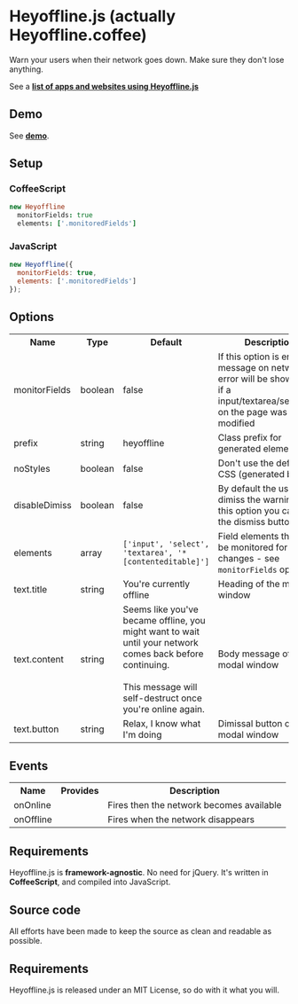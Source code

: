 # Heyoffline.js (actually Heyoffline.coffee)
Warn your users when their network goes down. Make sure they don't lose anything.

See a **[list of apps and websites using Heyoffline.js](https://github.com/oskarkrawczyk/heyoffline.js/wiki/Apps-&-websites-using-Heyoffline.js)**

## Demo
See **[demo](http://oskarkrawczyk.github.com/heyoffline.js/)**.

## Setup

### CoffeeScript
```coffeescript
new Heyoffline
  monitorFields: true
  elements: ['.monitoredFields']
```

### JavaScript
```javascript
new Heyoffline({
  monitorFields: true,
  elements: ['.monitoredFields']
});
```
## Options

<table>
  <tr>
    <th class="name">Name</th>
    <th class="type">Type</th>
    <th class="default">Default</th>
    <th class="desc">Description</th>
  </tr>
  <tr>
    <td>monitorFields</td>
    <td>boolean</td>
    <td>false</td>
    <td class="desc">If this option is enabled, message on network error will be shown only if a input/textarea/select/etc on the page was modified</td>
  </tr>
  <tr>
    <td>prefix</td>
    <td>string</td>
    <td>heyoffline</td>
    <td class="desc">Class prefix for generated elements</td>
  </tr>
  <tr>
    <td>noStyles</td>
    <td>boolean</td>
    <td>false</td>
    <td class="desc">Don't use the default CSS (generated by JS)</td>
  </tr>
  <tr>
    <td>disableDimiss</td>
    <td>boolean</td>
    <td>false</td>
    <td class="desc">By default the user can dimiss the warning. With this option you can hide the dismiss button.</td>
  </tr>
  <tr>
    <td>elements</td>
    <td>array</td>
    <td><code>['input', 'select', 'textarea', '*[contenteditable]']</code></td>
    <td class="desc">Field elements that will be monitored for changes - see <code>monitorFields</code> option.</td>
  </tr>
  <tr>
    <td>text.title</td>
    <td>string</td>
    <td>You're currently offline</td>
    <td class="desc">Heading of the modal window</td>
  </tr>
  <tr>
    <td>text.content</td>
    <td>string</td>
    <td>Seems like you've became offline,
      you might want to wait until your network comes back before continuing.<br /><br />
      This message will self-destruct once you're online again.</td>
    <td class="desc">Body message of the modal window</td>
  </tr>
  <tr>
    <td>text.button</td>
    <td>string</td>
    <td>Relax, I know what I'm doing</td>
    <td class="desc">Dimissal button of the modal window</td>
  </tr>
</table>

## Events
<table>
  <tr>
    <th class="name">Name</th>
    <th class="type">Provides</th>
    <th class="desc">Description</th>
  </tr>
  <tr>
    <td>onOnline</td>
    <td></td>
    <td>Fires then the network becomes available</td>
  </tr>
  <tr>
    <td>onOffline</td>
    <td></td>
    <td>Fires when the network disappears</td>
  </tr>
</table>

## Requirements
Heyoffline.js is **framework-agnostic**. No need for jQuery. It's written in **CoffeeScript**, and compiled into JavaScript.

## Source code
All efforts have been made to keep the source as clean and readable as possible.

## Requirements
Heyoffline.js is released under an MIT License, so do with it what you will.
